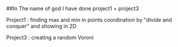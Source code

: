 ##In The name of god
I have done project1 + project3

Project1 : finding max and min in points coordination by "divide and conquer" and showing in 2D

Project3 : creating a random Voroni 